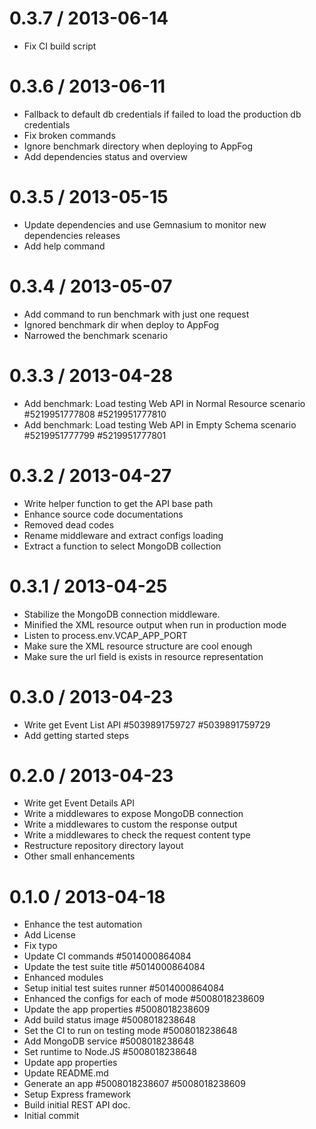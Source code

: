 
0.3.7 / 2013-06-14 
==================

  * Fix CI build script

0.3.6 / 2013-06-11 
==================

  * Fallback to default db credentials if failed to load the production db credentials
  * Fix broken commands
  * Ignore benchmark directory when deploying to AppFog
  * Add dependencies status and overview

0.3.5 / 2013-05-15
==================

  * Update dependencies and use Gemnasium to monitor new dependencies releases
  * Add help command

0.3.4 / 2013-05-07
==================

  * Add command to run benchmark with just one request
  * Ignored benchmark dir when deploy to AppFog
  * Narrowed the benchmark scenario

0.3.3 / 2013-04-28
==================

  * Add benchmark: Load testing Web API in Normal Resource scenario #5219951777808 #5219951777810
  * Add benchmark: Load testing Web API in Empty Schema scenario #5219951777799 #5219951777801

0.3.2 / 2013-04-27
==================

  * Write helper function to get the API base path
  * Enhance source code documentations
  * Removed dead codes
  * Rename middleware and extract configs loading
  * Extract a function to select MongoDB collection

0.3.1 / 2013-04-25
==================

  * Stabilize the MongoDB connection middleware.
  * Minified the XML resource output when run in production mode
  * Listen to process.env.VCAP_APP_PORT
  * Make sure the XML resource structure are cool enough
  * Make sure the url field is exists in resource representation

0.3.0 / 2013-04-23
==================

  * Write get Event List API #5039891759727 #5039891759729
  * Add getting started steps

0.2.0 / 2013-04-23
==================

  * Write get Event Details API
  * Write a middlewares to expose MongoDB connection
  * Write a middlewares to custom the response output
  * Write a middlewares to check the request content type
  * Restructure repository directory layout
  * Other small enhancements

0.1.0 / 2013-04-18
==================

  * Enhance the test automation
  * Add License
  * Fix typo
  * Update CI commands #5014000864084
  * Update the test suite title #5014000864084
  * Enhanced modules
  * Setup initial test suites runner #5014000864084
  * Enhanced the configs for each of mode #5008018238609
  * Update the app properties #5008018238609
  * Add build status image #5008018238648
  * Set the CI to run on testing mode #5008018238648
  * Add MongoDB service #5008018238648
  * Set runtime to Node.JS #5008018238648
  * Update app properties
  * Update README.md
  * Generate an app #5008018238607 #5008018238609
  * Setup Express framework
  * Build initial REST API doc.
  * Initial commit
